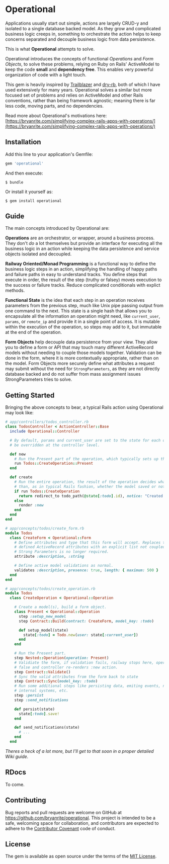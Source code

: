 # Operational

Applications usually start out simple, actions are largely CRUD-y and isolated to a single database backed model. As they grow and complicated business logic creeps in, something to orchestrate the action helps to keep concerns separated and decouple business logic from data persistence.

This is what **Operational** attempts to solve.

Operational introduces the concepts of functional _Operations_ and _Form Objects_, to solve these problems, relying on Ruby on Rails' ActiveModel to keep the code **small** and **dependency free**. This enables very powerful organization of code with a light touch.

This gem is heavily inspired by [Trailblazer](https://github.com/trailblazer/trailblazer) and [dry-rb](https://dry-rb.org/), both of which I have used extensively for many years. Operational solves a similar but more focused set of problems and relies on ActiveModel and other Rails conventions, rather than being framework agnostic; meaning there is far less code, moving parts, and no dependencies.

Read more about Operational's motivations here: [https://bryanrite.com/simplifying-complex-rails-apps-with-operations/](https://bryanrite.com/simplifying-complex-rails-apps-with-operations/)

## Installation

Add this line to your application's Gemfile:

```ruby
gem 'operational'
```

And then execute:

    $ bundle

Or install it yourself as:

    $ gem install operational


## Guide

The main concepts introduced by Operational are:

**Operations** are an orchestrator, or wrapper, around a business process. They don't _do_ a lot themselves but provide an interface for executing all the business logic in an action while keeping the data persistence and service objects isolated and decoupled.

**Railway Oriented/Monad Programming** is a functional way to define the business logic steps in an action, simplifying the handling of happy paths and failure paths in easy to understand tracks. You define steps that execute in order, the result of the step (truthy or falsey) moves execution to the success or failure tracks. Reduce complicated conditionals with explict methods.

**Functional State** is the idea that each step in an operation receives parameters from the previous step, much like Unix pipe passing output from one command to the next. This state is a single hash that allows you to encapsulate all the information an operation might need, like `current_user`, `params`, or `remote_ip` and provide it in a single point of access. It is mutable within the execution of the operation, so steps may add to it, but immutable at the end of the operation.

**Form Objects** help decouple data persistence from your view. They allow you to define a form or API that may touch many different ActiveRecord models without needing to couple those models together. Validation can be done in the form, where it is more contextually appropriate, rather than on the model. Form Objects more securely define what attributes a request may submit without the need for `StrongParameters`, as they are not directly database backed and do not suffer from mass assignment issues StrongParameters tries to solve.


## Getting Started

Bringing the above concepts to bear, a typical Rails action using Operational may look like:

```ruby
# app/controllers/todos_controller.rb
class TodosController < ActionController::Base
  include Operational::Controller

  # By default, params and current_user are set to the state for each operation, this can
  # be overridden at the controller level.

  def new
    # Run the Present part of the operation, which typically sets up the model and form.
    run Todos::CreateOperation::Present
  end

  def create
    # Run the entire operation, the result of the operation decides what to do, rather
    # than, as in typical Rails fashion, whether the model saved or not.
    if run Todos::CreateOperation
      return redirect_to todo_path(@state[:todo].id), notice: "Created Successfully."
    else
      render :new
    end
  end
end

# app/concepts/todos/create_form.rb
module Todos
  class CreateForm < Operational::Form
    # Define attributes and type that this form will accept. Replaces the implicitly
    # defined ActiveRecord attributes with an explicit list not coupled to any model.
    # Strong Parameters is no longer required.
    attribute :description, :string

    # Define active model validations as normal.
    validates :description, presence: true, length: { maximum: 500 }
  end
end

# app/concepts/todos/create_operation.rb
module Todos
  class CreateOperation < Operational::Operation

    # Create a model(s), build a form object.
    class Present < Operational::Operation
      step :setup_new_model
      step Contract::Build(contract: CreateForm, model_key: :todo)

      def setup_model(state)
        state[:todo] = Todo.new(user: state[:current_user])
      end
    end

    # Run the Present part.
    step Nested::Operation(operation: Present)
    # Validiate the form, if validation fails, railway stops here, operation returns
    # false and controller re-renders :new action.
    step Contract::Validate()
    # Sync the valid attributes from the form back to state
    step Contract::Sync(model_key: :todo)
    # Run some additional steps like persisting data, emiting events, notifying
    # internal systems, etc.
    step :persist
    step :send_notifications

    def persist(state)
      state[:todo].save!
    end

    def send_notifications(state)
      # ...
    end
  end
```

_Theres a heck of a lot more, but I'll get to that soon in a proper detailed Wiki guide._


## RDocs

To come.


## Contributing

Bug reports and pull requests are welcome on GitHub at https://github.com/bryanrite/operational. This project is intended to be a safe, welcoming space for collaboration, and contributors are expected to adhere to the [Contributor Covenant](http://contributor-covenant.org) code of conduct.


## License

The gem is available as open source under the terms of the [MIT License](http://opensource.org/licenses/MIT).

